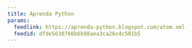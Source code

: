 ```yaml
---
title: Aprenda Python
params:
  feedlink: https://aprenda-python.blogspot.com/atom.xml
  feedid: dfde5638766b6b98aea3ca26c4c501b5
---
```

